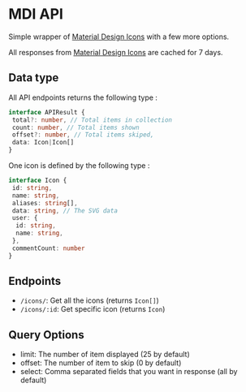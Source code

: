 # MDI API

Simple wrapper of [Material Design Icons](https://materialdesignicons.com/) with a few more options.

All responses from [Material Design Icons](https://materialdesignicons.com/) are cached for 7 days.

## Data type

All API endpoints returns the following type :

```ts
interface APIResult {
 total?: number, // Total items in collection
 count: number, // Total items shown
 offset?: number, // Total items skiped,
 data: Icon|Icon[]
}
```

One icon is defined by the following type :

```ts
interface Icon {
 id: string,
 name: string,
 aliases: string[],
 data: string, // The SVG data
 user: {
  id: string,
  name: string,
 },
 commentCount: number
}
```

## Endpoints

- `/icons/`: Get all the icons (returns `Icon[]`)
- `/icons/:id`: Get specific icon (returns `Icon`)

## Query Options

- limit: The number of item displayed (25 by default)
- offset: The number of item to skip (0 by default)
- select: Comma separated fields that you want in response (all by default)
